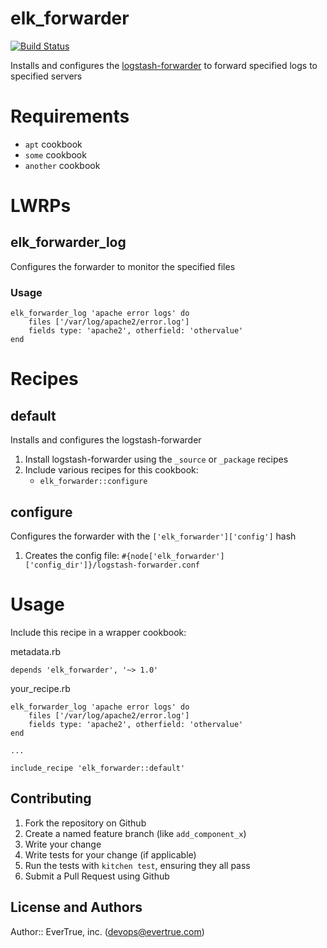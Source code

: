 # elk_forwarder

[![Build Status](https://travis-ci.org/evertrue/elk_forwarder-cookbook.svg)](https://travis-ci.org/evertrue/elk_forwarder-cookbook)

Installs and configures the [logstash-forwarder]() to forward specified logs to specified servers

# Requirements

* `apt` cookbook
* `some` cookbook
* `another` cookbook

# LWRPs

## elk_forwarder_log

Configures the forwarder to monitor the specified files

### Usage

```
elk_forwarder_log 'apache error logs' do
    files ['/var/log/apache2/error.log']
    fields type: 'apache2', otherfield: 'othervalue'
end
```

# Recipes

## default

Installs and configures the logstash-forwarder

1. Install logstash-forwarder using the `_source` or `_package` recipes
2. Include various recipes for this cookbook:
    * `elk_forwarder::configure`

## configure

Configures the forwarder with the `['elk_forwarder']['config']` hash

1. Creates the config file: `#{node['elk_forwarder']['config_dir']}/logstash-forwarder.conf`

# Usage

Include this recipe in a wrapper cookbook:

metadata.rb

```
depends 'elk_forwarder', '~> 1.0'
```

your_recipe.rb

```
elk_forwarder_log 'apache error logs' do
    files ['/var/log/apache2/error.log']
    fields type: 'apache2', otherfield: 'othervalue'
end

...

include_recipe 'elk_forwarder::default'
```

## Contributing

1. Fork the repository on Github
2. Create a named feature branch (like `add_component_x`)
3. Write your change
4. Write tests for your change (if applicable)
5. Run the tests with `kitchen test`, ensuring they all pass
6. Submit a Pull Request using Github

## License and Authors

Author:: EverTrue, inc. (devops@evertrue.com)

